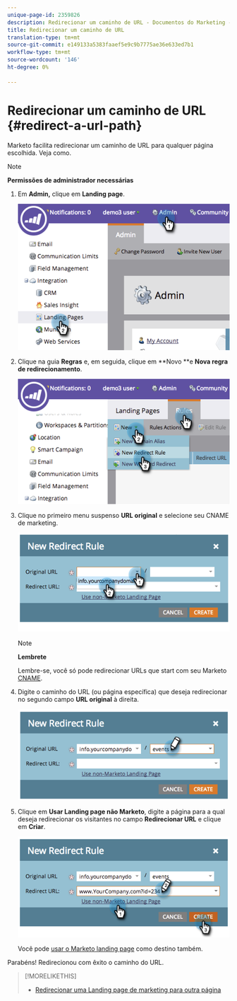 ```yaml
---
unique-page-id: 2359826
description: Redirecionar um caminho de URL - Documentos do Marketing - Documentação do produto
title: Redirecionar um caminho de URL
translation-type: tm+mt
source-git-commit: e149133a5383faaef5e9c9b7775ae36e633ed7b1
workflow-type: tm+mt
source-wordcount: '146'
ht-degree: 0%

---
```



# Redirecionar um caminho de URL {#redirect-a-url-path}

Marketo facilita redirecionar um caminho de URL para qualquer página escolhida. Veja como.

>[!NOTE]
>
>**Permissões de administrador necessárias**

1. Em **Admin,** clique em **Landing page**.

   ![](assets/image2014-9-18-13-3a43-3a29.png)

1. Clique na guia **Regras** e, em seguida, clique em **Novo **e **Nova regra de redirecionamento**.

   ![](assets/image2014-9-18-13-3a43-3a40.png)

1. Clique no primeiro menu suspenso **URL original** e selecione seu CNAME de marketing.

   ![](assets/image2014-9-18-13-3a43-3a49.png)

   >[!NOTE]
   >
   >**Lembrete**
   >
   >
   >Lembre-se, você só pode redirecionar URLs que start com seu Marketo [CNAME](../../../../product-docs/demand-generation/landing-pages/landing-page-actions/customize-your-landing-page-urls-with-a-cname.md).

1. Digite o caminho do URL (ou página específica) que deseja redirecionar no segundo campo **URL original** à direita.

   ![](assets/image2014-9-18-13-3a43-3a59.png)

1. Clique em **Usar Landing page não Marketo**, digite a página para a qual deseja redirecionar os visitantes no campo **Redirecionar URL** e clique em **Criar**.

   ![](assets/image2014-9-18-13-3a44-3a7.png)

   Você pode [usar o Marketo landing page](https://docs.marketo.com/x/vAEk) como destino também.

Parabéns!  Redirecionou com êxito o caminho do URL.

>[!MORELIKETHIS]
>
>* [Redirecionar uma Landing page de marketing para outra página](../../../../product-docs/demand-generation/landing-pages/landing-page-actions/redirect-a-marketo-landing-page-to-another-page.md)

>



